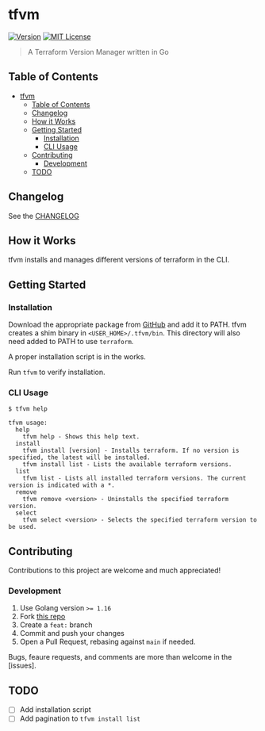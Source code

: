 # tfvm

[![Version](https://img.shields.io/github/v/release/ethanhassett/tfvm?style=flat-square)](https://github.com/ethanhassett/tfvm/releases)
[![MIT License](https://img.shields.io/github/license/ethanhassett/tfvm?style=flat-square)](https://github.com/ethanhassett/tfvm/blob/main/LICENSE)

> A Terraform Version Manager written in Go

## Table of Contents

- [tfvm](#tfvm)
  - [Table of Contents](#table-of-contents)
  - [Changelog](#changelog)
  - [How it Works](#how-it-works)
  - [Getting Started](#getting-started)
    - [Installation](#installation)
    - [CLI Usage](#cli-usage)
  - [Contributing](#contributing)
    - [Development](#development)
  - [TODO](#todo)

## Changelog

See the [CHANGELOG](https://github.com/ethanhassett/tfvm/blob/main/CHANGELOG.md)

## How it Works

tfvm installs and manages different versions of terraform in the CLI.

## Getting Started
### Installation

Download the appropriate package from [GitHub](https://github.com/ethanhassett/tfvm/releases) and add it to PATH.
tfvm creates a shim binary in `<USER_HOME>/.tfvm/bin`. This directory will also need added to PATH to use `terraform`.

A proper installation script is in the works.

Run `tfvm` to verify installation.

### CLI Usage

```
$ tfvm help

tfvm usage:
  help
    tfvm help - Shows this help text.
  install
    tfvm install [version] - Installs terraform. If no version is specified, the latest will be installed.
    tfvm install list - Lists the available terraform versions.
  list
    tfvm list - Lists all installed terraform versions. The current version is indicated with a *.
  remove
    tfvm remove <version> - Uninstalls the specified terraform version.
  select
    tfvm select <version> - Selects the specified terraform version to be used.
```

## Contributing

Contributions to this project are welcome and much appreciated!

### Development

1. Use Golang version `>= 1.16`
2. Fork [this repo](https://github.com/ethanhassett/tfvm)
3. Create a `feat:` branch
4. Commit and push your changes
5. Open a Pull Request, rebasing against `main` if needed.

Bugs, feaure requests, and comments are more than welcome in the [issues].

## TODO

- [ ] Add installation script
- [ ] Add pagination to `tfvm install list`
